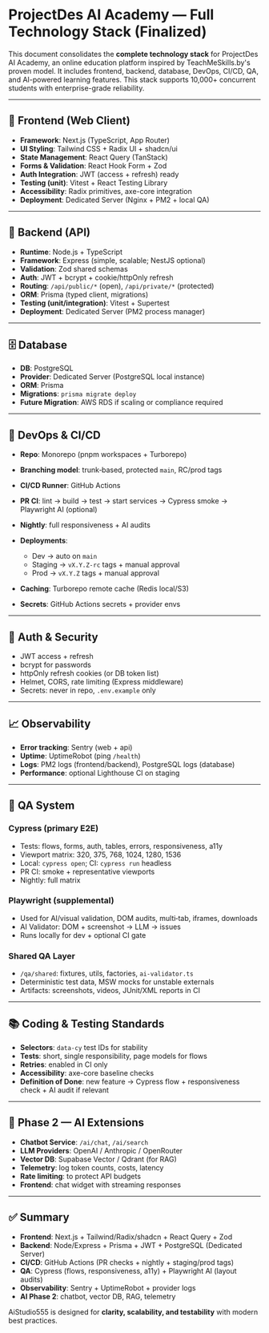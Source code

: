 # ProjectDes AI Academy — Full Technology Stack (Finalized)

This document consolidates the **complete technology stack** for ProjectDes AI Academy,
an online education platform inspired by TeachMeSkills.by's proven model. It includes 
frontend, backend, database, DevOps, CI/CD, QA, and AI-powered learning features.
This stack supports 10,000+ concurrent students with enterprise-grade reliability.

---

## 🎨 Frontend (Web Client)

- **Framework**: Next.js (TypeScript, App Router)
- **UI Styling**: Tailwind CSS + Radix UI + shadcn/ui
- **State Management**: React Query (TanStack)
- **Forms & Validation**: React Hook Form + Zod
- **Auth Integration**: JWT (access + refresh) ready
- **Testing (unit)**: Vitest + React Testing Library
- **Accessibility**: Radix primitives, axe-core integration
- **Deployment**: Dedicated Server (Nginx + PM2 + local QA)

---

## 🧩 Backend (API)

- **Runtime**: Node.js + TypeScript
- **Framework**: Express (simple, scalable; NestJS optional)
- **Validation**: Zod shared schemas
- **Auth**: JWT + bcrypt + cookie/httpOnly refresh
- **Routing**: `/api/public/*` (open), `/api/private/*` (protected)
- **ORM**: Prisma (typed client, migrations)
- **Testing (unit/integration)**: Vitest + Supertest
- **Deployment**: Dedicated Server (PM2 process manager)

---

## 🗄️ Database

- **DB**: PostgreSQL
- **Provider**: Dedicated Server (PostgreSQL local instance)
- **ORM**: Prisma
- **Migrations**: `prisma migrate deploy`
- **Future Migration**: AWS RDS if scaling or compliance required

---

## 🧰 DevOps & CI/CD

- **Repo**: Monorepo (pnpm workspaces + Turborepo)
- **Branching model**: trunk‑based, protected `main`, RC/prod tags
- **CI/CD Runner**: GitHub Actions
- **PR CI**: lint → build → test → start services → Cypress smoke → Playwright
  AI (optional)
- **Nightly**: full responsiveness + AI audits
- **Deployments**:
  - Dev → auto on `main`
  - Staging → `vX.Y.Z-rc` tags + manual approval
  - Prod → `vX.Y.Z` tags + manual approval

- **Caching**: Turborepo remote cache (Redis local/S3)
- **Secrets**: GitHub Actions secrets + provider envs

---

## 🔐 Auth & Security

- JWT access + refresh
- bcrypt for passwords
- httpOnly refresh cookies (or DB token list)
- Helmet, CORS, rate limiting (Express middleware)
- Secrets: never in repo, `.env.example` only

---

## 📈 Observability

- **Error tracking**: Sentry (web + api)
- **Uptime**: UptimeRobot (ping `/health`)
- **Logs**: PM2 logs (frontend/backend), PostgreSQL logs (database)
- **Performance**: optional Lighthouse CI on staging

---

## 🧪 QA System

### Cypress (primary E2E)

- Tests: flows, forms, auth, tables, errors, responsiveness, a11y
- Viewport matrix: 320, 375, 768, 1024, 1280, 1536
- Local: `cypress open`; CI: `cypress run` headless
- PR CI: smoke + representative viewports
- Nightly: full matrix

### Playwright (supplemental)

- Used for AI/visual validation, DOM audits, multi‑tab, iframes, downloads
- AI Validator: DOM + screenshot → LLM → issues
- Runs locally for dev + optional CI gate

### Shared QA Layer

- `/qa/shared`: fixtures, utils, factories, `ai-validator.ts`
- Deterministic test data, MSW mocks for unstable externals
- Artifacts: screenshots, videos, JUnit/XML reports in CI

---

## 📚 Coding & Testing Standards

- **Selectors**: `data-cy` test IDs for stability
- **Tests**: short, single responsibility, page models for flows
- **Retries**: enabled in CI only
- **Accessibility**: axe-core baseline checks
- **Definition of Done**: new feature → Cypress flow + responsiveness check + AI
  audit if relevant

---

## 🔮 Phase 2 — AI Extensions

- **Chatbot Service**: `/ai/chat`, `/ai/search`
- **LLM Providers**: OpenAI / Anthropic / OpenRouter
- **Vector DB**: Supabase Vector / Qdrant (for RAG)
- **Telemetry**: log token counts, costs, latency
- **Rate limiting**: to protect API budgets
- **Frontend**: chat widget with streaming responses

---

## ✅ Summary

- **Frontend**: Next.js + Tailwind/Radix/shadcn + React Query + Zod
- **Backend**: Node/Express + Prisma + JWT + PostgreSQL (Dedicated Server)
- **CI/CD**: GitHub Actions (PR checks + nightly + staging/prod tags)
- **QA**: Cypress (flows, responsiveness, a11y) + Playwright AI (layout audits)
- **Observability**: Sentry + UptimeRobot + provider logs
- **AI Phase 2**: chatbot, vector DB, RAG, telemetry

AiStudio555 is designed for **clarity, scalability, and testability** with
modern best practices.

